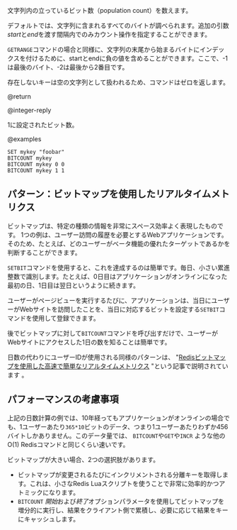 文字列内の立っているビット数（population count）を数えます。

デフォルトでは、文字列に含まれるすべてのバイトが調べられます。追加の引数*start*と*end*を渡す間隔内でのみカウント操作を指定することができます。

`GETRANGE`コマンドの場合と同様に、文字列の末尾から始まるバイトにインデックスを付けるために、startとendに負の値を含めることができます。ここで、-1は最後のバイト、-2は最後から2番目です。

存在しないキーは空の文字列として扱われるため、コマンドはゼロを返します。

@return

@integer-reply

1に設定されたビット数。

@examples

```cli
SET mykey "foobar"
BITCOUNT mykey
BITCOUNT mykey 0 0
BITCOUNT mykey 1 1
```

## パターン：ビットマップを使用したリアルタイムメトリクス

ビットマップは、特定の種類の情報を非常にスペース効率よく表現したものです。 1つの例は、ユーザー訪問の履歴を必要とするWebアプリケーションです。そのため、たとえば、どのユーザーがベータ機能の優れたターゲットであるかを判断することができます。

`SETBIT`コマンドを使用すると、これを達成するのは簡単です。毎日、小さい累進整数で識別します。たとえば、0日目はアプリケーションがオンラインになった最初の日、1日目は翌日というように続きます。

ユーザーがページビューを実行するたびに、アプリケーションは、当日にユーザーがWebサイトを訪問したことを、当日に対応するビットを設定する`SETBIT`コマンドを使用して登録できます。

後でビットマップに対して`BITCOUNT`コマンドを呼び出すだけで、ユーザーがWebサイトにアクセスした1日の数を知ることは簡単です。

日数の代わりにユーザーIDが使用される同様のパターンは、 "[Redisビットマップを使用した高速で簡単なリアルタイムメトリクス](http://blog.getspool.com/2011/11/29/fast-easy-realtime-metrics-using-redis-bitmaps) "という記事で説明されています 。

## パフォーマンスの考慮事項

上記の日数計算の例では、10年経ってもアプリケーションがオンラインの場合でも、1ユーザーあたり`365*10`ビットのデータ、つまり1ユーザーあたりわずか456バイトしかありません。このデータ量では、 `BITCOUNT`や`GET`や`INCR` ような他の O(1) Redisコマンドと同じくらい速いです。

ビットマップが大きい場合、2つの選択肢があります。

- ビットマップが変更されるたびにインクリメントされる分離キーを取得します。これは、小さなRedis Luaスクリプトを使うことで非常に効率的かつアトミックになります。
- `BITCOUNT` *開始*および*終了*オプションパラメータを使用してビットマップを増分的に実行し、結果をクライアント側で累積し、必要に応じて結果をキーにキャッシュします。
